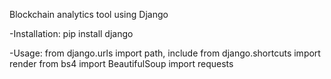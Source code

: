 Blockchain analytics tool using Django

-Installation: pip install django

-Usage: from django.urls import path, include
from django.shortcuts import render
from bs4 import BeautifulSoup
import requests
